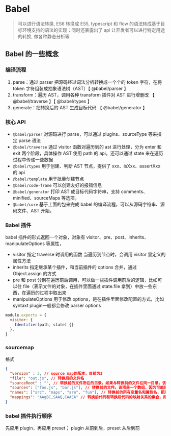 # Babel
> 可以进行语法转换, ES6 转换成 ES5, typescript 和 flow 的语法转成基于目标环境支持的语法的实现；同时还暴露出了 api 让开发者可以进行特定用途的转换, 做各种静态分析等

## Babel 的一些概念

### 编译流程
1. parse：通过 parser 把源码经过词法分析转换成一个个的 token 字符，在将 token 字符组装成抽象语法树（AST）【 @babel/parser 】
2. transform：遍历 AST，调用各种 transform 插件对 AST 进行增删改 【 @babel/traverse 】【 @babel/types 】
3. generate：把转换后的 AST 生成目标代码 【 @babel/generator 】

### 核心 API
* `@babel/parser` 对源码进行 parse，可以通过 plugins、sourceType 等来指定 parse 语法
* `@babel/traverse` 通过 visitor 函数对遍历到的 ast 进行处理，分为 enter 和 exit 两个阶段，具体操作 AST 使用 path 的 api，还可以通过 state 来在遍历过程中传递一些数据
* `@babel/types` 用于创建、判断 AST 节点，提供了 xxx、isXxx、assertXxx 的 api
* `@babel/template` 用于批量创建节点
* `@babel/code-frame` 可以创建友好的报错信息
* `@babel/generator` 打印 AST 成目标代码字符串，支持 comments、minified、sourceMaps 等选项。
* `@babel/core` 基于上面的包来完成 babel 的编译流程，可以从源码字符串、源码文件、AST 开始。

### Babel 插件
babel 插件的形式返回一个对象，对象有 visitor、pre、post、inherits、manipulateOptions 等属性，
* visitor 指定 traverse 时调用的函数
当遍历到节点时，会调用 visitor 里定义的属性方法
* inherits 指定继承某个插件，和当前插件的 options 合并，通过 Object.assign 的方式
* pre 和 post 分别在遍历前后调用，可以做一些插件调用前后的逻辑，比如可以往 file（表示文件的对象，在插件里面通过 state.file 拿到）中放一些东西，在遍历的过程中取出来
* manipulateOptions 用于修改 options，是在插件里面修改配置的方式，比如 syntaxt plugin一般都会修改 parser options
```js
module.exports = {
  visitor: {
    Identifier(path, state) {}
  },
}
```

### sourcemap
格式
```json
{
  "version" : 3, // source map的版本，目前为3
  "file": "out.js", // 转换后的文件名
  "sourceRoot" : "", // 转换前的文件所在的目录。如果与转换前的文件在同一目录，该项为空
  "sources": ["foo.js", "bar.js"], // 转换前的文件。该项是一个数组，因为可能是多个源文件合并成一个目标文件
  "names": ["src", "maps", "are", "fun"], // 转换前的所有变量名和属性名，把所有变量名提取出来，下面的 mapping 直接使用下标引用，可以减少体积
  "mappings": "AAgBC,SAAQ,CAAEA" // 转换前代码和转换后代码的映射关系的集合，用分号代表一行，每行的 mapping 用逗号分隔
}
```

### babel 插件执行顺序
先应用 plugin，再应用 preset；
plugin 从前到后，preset 从后到前